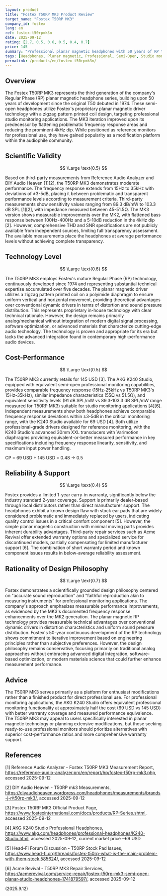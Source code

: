 ```yaml
---
layout: product
title: "Fostex T50RP MK3 Product Review"
target_name: "Fostex T50RP MK3"
company_id: fostex
lang: en
ref: fostex-t50rpmk3n
date: 2025-09-12
rating: [2.7, 0.5, 0.6, 0.5, 0.4, 0.7]
price: 145
summary: "Professional planar magnetic headphones with 50 years of RP technology heritage, designed for studio monitoring but showing mixed performance results"
tags: [Headphones, Planar magnetic, Professional, Semi-Open, Studio monitors]
permalink: /products/en/fostex-t50rpmk3n/
---
```

## Overview

The Fostex T50RP MK3 represents the third generation of the company's Regular Phase (RP) planar magnetic headphone series, building upon 50 years of development since the original T50 debuted in 1974. These semi-open headphones utilize Fostex's proprietary planar magnetic driver technology with a zigzag pattern printed coil design, targeting professional studio monitoring applications. The MK3 iteration improved upon its predecessor by flattening problematic frequency response areas and reducing the prominent 4kHz dip. While positioned as reference monitors for professional use, they have gained popularity as a modification platform within the audiophile community.

## Scientific Validity

$$ \Large \text{0.5} $$

Based on third-party measurements from Reference Audio Analyzer and DIY Audio Heaven [1][2], the T50RP MK3 demonstrates moderate performance. The frequency response extends from 15Hz to 35kHz with deviations of ±3-5dB, placing it between problematic and transparent performance levels according to measurement criteria. Third-party measurements show sensitivity values ranging from 89.3 dB/mW to 103.3 dB SPL [1][2], with impedance measured between 45-51.5Ω. The MK3 version shows measurable improvements over the MK2, with flattened bass response between 100Hz-400Hz and a 5-10dB reduction in the 4kHz dip [2]. However, comprehensive THD and SNR specifications are not publicly available from independent sources, limiting full transparency assessment. The available measurements place the headphones at average performance levels without achieving complete transparency.

## Technology Level

$$ \Large \text{0.6} $$

The T50RP MK3 employs Fostex's mature Regular Phase (RP) technology, continuously developed since 1974 and representing substantial technical expertise accumulated over five decades. The planar magnetic driver utilizes a zigzag pattern printed coil on a polyimide diaphragm to ensure uniform vertical and horizontal movement, providing theoretical advantages over conventional dynamic drivers in terms of distortion and sound pressure distribution. This represents proprietary in-house technology with clear technical rationale. However, the design remains primarily analog/mechanical without integration of modern digital signal processing, software optimization, or advanced materials that characterize cutting-edge audio technology. The technology is proven and appropriate for its era but lacks the advanced integration found in contemporary high-performance audio devices.

## Cost-Performance

$$ \Large \text{0.5} $$

The T50RP MK3 currently retails for 145 USD [3]. The AKG K240 Studio, equipped with equivalent semi-open professional monitoring capabilities, provides comparable frequency response (15Hz-25kHz vs T50RP MK3's 15Hz-35kHz), similar impedance characteristics (55Ω vs 51.5Ω), and equivalent sensitivity levels (91 dB SPL/mW vs 89.3-103.3 dB SPL/mW range measured for T50RP MK3) suitable for studio monitoring applications [4][6]. Independent measurements show both headphones achieve comparable frequency response deviations within ±3-5dB in the critical monitoring range, with the K240 Studio available for 69 USD [4]. Both utilize professional-grade drivers designed for reference monitoring, with the K240 Studio's advanced 30mm XXL transducers with Varimotion diaphragms providing equivalent-or-better measured performance in key specifications including frequency response linearity, sensitivity, and maximum input power handling.

CP = 69 USD ÷ 145 USD = 0.48 → 0.5

## Reliability & Support

$$ \Large \text{0.4} $$

Fostex provides a limited 1-year carry-in warranty, significantly below the industry standard 2-year coverage. Support is primarily dealer-based through local distributors rather than direct manufacturer support. The headphones exhibit a known design flaw with stock ear pads that are widely considered problematic and immediately replaced by users, indicating quality control issues in a critical comfort component [5]. However, the simple planar magnetic construction with minimal moving parts provides inherent durability advantages. Third-party repair services such as Acme Revival offer extended warranty options and specialized service for discontinued models, partially compensating for limited manufacturer support [6]. The combination of short warranty period and known component issues results in below-average reliability assessment.

## Rationality of Design Philosophy

$$ \Large \text{0.7} $$

Fostex demonstrates a scientifically grounded design philosophy centered on "accurate sound reproduction" and "faithful reproduction akin to measuring instruments" for professional monitoring applications. The company's approach emphasizes measurable performance improvements, as evidenced by the MK3's documented frequency response enhancements over the MK2 generation. The planar magnetic RP technology provides measurable technical advantages over conventional dynamic drivers in distortion characteristics and uniform sound pressure distribution. Fostex's 50-year continuous development of the RP technology shows commitment to iterative improvement based on engineering principles rather than subjective preferences. However, the design philosophy remains conservative, focusing primarily on traditional analog approaches without embracing advanced digital integration, software-based optimization, or modern materials science that could further enhance measurement performance.

## Advice

The T50RP MK3 serves primarily as a platform for enthusiast modifications rather than a finished product for direct professional use. For professional monitoring applications, the AKG K240 Studio offers equivalent professional monitoring functionality at approximately half the cost (69 USD vs 145 USD) with better warranty coverage and measured performance equivalence. The T50RP MK3 may appeal to users specifically interested in planar magnetic technology or planning extensive modifications, but those seeking ready-to-use professional monitors should prioritize alternatives with superior cost-performance ratios and more comprehensive warranty support.

## References

[1] Reference Audio Analyzer - Fostex T50RP MK3 Measurement Report, https://reference-audio-analyzer.pro/en/report/hp/fostex-t50rp-mk3.php, accessed 2025-09-12

[2] DIY Audio Heaven - T50RP mk3 Measurements, https://diyaudioheaven.wordpress.com/headphones/measurements/brands-j-r/t50rp-mk3/, accessed 2025-09-12

[3] Fostex T50RP MK3 Official Product Page, https://www.fostexinternational.com/docs/products/RP-Series.shtml, accessed 2025-09-12

[4] AKG K240 Studio Professional Headphones, https://www.akg.com/headphones/professional-headphones/K240-Studio.html, accessed 2025-09-12, current market price ~69 USD

[5] Head-Fi Forum Discussion - T50RP Stock Pad Issues, https://www.head-fi.org/threads/fostex-t50rp-what-is-the-main-problem-with-them-stock.585624/, accessed 2025-09-12

[6] Acme Revival - T50RP MK3 Repair Services, https://acmerevival.com/service-repair/fostex-t50rp-mk3-semi-open-planar-studio-headphones-1741879597/, accessed 2025-09-12

(2025.9.12)